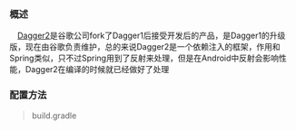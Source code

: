 ### 概述
　[Dagger2][1]是谷歌公司fork了Dagger1后接受开发后的产品，是Dagger1的升级版，现在由谷歌负责维护，总的来说Dagger2是一个依赖注入的框架，作用和Spring类似，只不过Spring用到了反射来处理，但是在Android中反射会影响性能，Dagger2在编译的时候就已经做好了处理
 
 ### 配置方法

> build.gradle



  [1]: https://github.com/google/dagger
